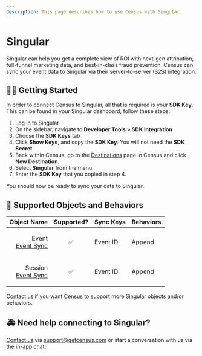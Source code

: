 ```yaml
---
description: This page describes how to use Census with Singular.
---
```


# Singular

Singular can help you get a complete view of ROI with next-gen attribution,\
full-funnel marketing data, and best-in-class fraud prevention. Census can sync your event data to Singular via their server-to-server (S2S) integration.

## 🏃‍♀️ Getting Started

In order to connect Census to Singular, all that is required is your **SDK Key**. This can be found in your Singular dashboard; follow these steps:

1. Log in to Singular
2. On the sidebar, navigate to **Developer Tools > SDK Integration**
3. Choose the **SDK Keys** tab
4. Click **Show Keys**, and copy the **SDK Key**. You will not need the **SDK Secret**.
5. Back within Census, go to the [Destinations](https://app.getcensus.com/destinations) page in Census and click **New Destination**.
6. Select **Singular** from the menu.
7. Enter the **SDK Key** that you copied in step 4.

You should now be ready to sync your data to Singular.

## 🔀 Supported Objects and Behaviors

|                                                                                                                  **Object Name** | **Supported?** | **Sync Keys** | **Behaviors** |
| -------------------------------------------------------------------------------------------------------------------------------: | :------------: | ------------- | ------------- |
| <p>Event<br><a href="../../basics/data-models-and-entities/defining-source-data/events/#defining-event-syncs">Event Sync</a></p> |        ✅       | Event ID      | Append        |
| <p>Session<br><a href="../../basics/data-models-and-entities/defining-source-data/events/#defining-event-syncs">Event Sync</a></p> |        ✅       | Event ID      | Append        |

[Contact us](mailto:support@getcensus.com) if you want Census to support more Singular objects and/or behaviors.

## 🚑 Need help connecting to Singular?

[Contact us](mailto:support@getcensus.com) via support@getcensus.com or start a conversation with us via the [in-app](https://app.getcensus.com) chat.
